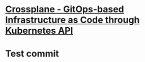 # [Crossplane - GitOps-based Infrastructure as Code through Kubernetes API](https://youtu.be/n8KjVmuHm7A)
# Test commit